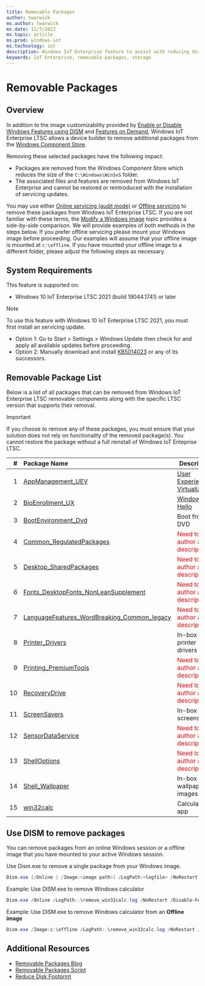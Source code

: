 ```yaml
---
title: Removable Packages
author: twarwick
ms.author: twarwick
ms.date: 12/7/2022
ms.topic: article
ms.prod: windows-iot
ms.technology: iot
description: Windows IoT Enterprise feature to assist with reducing disk footprint
keywords: IoT Enterprise, removable packages, storage
---
```


# Removable Packages
## Overview
In addition to the image customizability provided by [Enable or Disable Windows Features using DISM](https://learn.microsoft.com/windows-hardware/manufacture/desktop/enable-or-disable-windows-features-using-dism) and [Features on Demand](https://learn.microsoft.com/windows-hardware/manufacture/desktop/features-on-demand-v2--capabilities), Windows IoT Enterprise LTSC allows a device builder to remove additional packages from the [Windows Component Store](https://learn.microsoft.com/windows-hardware/manufacture/desktop/manage-the-component-store). 

Removing these selected packages have the following impact:
- Packages are removed from the Windows Component Store which reduces the size of the `C:\Windows\WinSxS` folder.
- The associated files and features are removed from Windows IoT Enterprise and cannot be restored or reintroduced with the installation of servicing updates.

You may use either [Online servicing (audit mode)](https://learn.microsoft.com/windows-hardware/manufacture/desktop/audit-mode-overview) or [Offline servicing](https://learn.microsoft.com/windows-hardware/manufacture/desktop/mount-and-modify-a-windows-image-using-dism) to remove these packages from Windows IoT Enterprise LTSC.  If you are not familiar with these terms, the [Modify a Windows image](https://learn.microsoft.com/windows-hardware/manufacture/desktop/modify-an-image) topic provides a side-by-side comparison. We will provide examples of both methods in the steps below.  If you prefer offline servicing please mount your Windows image before proceeding. Our examples will assume that your offline image is mounted at `c:\offline`.  If you have mounted your offline image to a different folder, please adjust the following steps as necessary. 

## System Requirements
This feature is supported on:
- Windows 10 IoT Enterprise LTSC 2021 (build 19044.1741) or later


> [!Note]
>
> To use this feature with Windows 10 IoT Enterprise LTSC 2021, you must first install an servicing update.  
> - Option 1: Go to Start > Settings > Windows Update then check for and apply all available updates before proceeding.
> - Option 2: Manually download and install  [KB5014023](https://support.microsoft.com/topic/june-2-2022-kb5014023-os-builds-19042-1741-19043-1741-and-19044-1741-preview-65ac6a5d-439a-4e88-b431-a5e2d4e2516a) or any of its successors.
 
## Removable Package List

Below is a list of all packages that can be removed from Windows IoT Enterprise LTSC removable components along with the specific LTSC version that supports their removal. 
> [!Important]
>
>If you choose to remove any of these packages, you must ensure that your  solution does not rely on functionality of the removed package(s). You cannot restore the package without a full reinstall of Windows IoT Enteprise LTSC.


| #| Package Name  | Description  |
|--:|:-------------|--------------|
|  1 |[AppManagement_UEV](./Removable-Packages-Details/Removable-Package-AppManagement_UEV.md) | [User Experience Virtualization](https://learn.microsoft.com/windows/configuration/ue-v/uev-for-windows) |
|  2 |[BioEnrollment_UX](./Removable-Packages-Details/Removable-Package-BioEnrollment_UX.md) | [Windows Hello](https://learn.microsoft.com/windows-hardware/design/device-experiences/windows-hello) |
|  3 |[BootEnvironment_Dvd](./Removable-Packages-Details/Removable-Package-BootEnvironment_Dvd.md) | Boot from DVD |
|  4 |[Common_RegulatedPackages](./Removable-Packages-Details/Removable-Package-Common_RegulatedPackages.md) |  <span style="color:red"> Need to author a description. </span> |
|  5 |[Desktop_SharedPackages](./Removable-Packages-Details/Removable-Package-Desktop_SharedPackages.md) | <span style="color:red"> Need to author a description. </span>
|  6 |[Fonts_DesktopFonts_NonLeanSupplement](./Removable-Packages-Details/Removable-Package-Fonts_DesktopFonts_NonLeanSupplement.md) | <span style="color:red"> Need to author a description. </span> |
|  7 |[LanguageFeatures_WordBreaking_Common_legacy](./Removable-Packages-Details/Removable-Package-LanguageFeatures_WordBreaking_Common_Legacy.md) | <span style="color:red"> Need to author a description. </span>  |
|  8 |[Printer_Drivers](./Removable-Packages-Details/Removable-Package-Printer_Drivers.md) | In-box printer drivers  |
|  9 |[Printing_PremiumTools](./Removable-Packages-Details/Removable-Package-Printing_PremiumTools.md) | <span style="color:red"> Need to author a description. </span> |
| 10 |[RecoveryDrive](./Removable-Packages-Details/Removable-Package-RecoveryDrive.md) | <span style="color:red"> Need to author a description. </span> |
| 11 |[ScreenSavers](./Removable-Packages-Details/Removable-Package-ScreenSavers.md) | In-box screensavers  |
| 12 |[SensorDataService](./Removable-Packages-Details/Removable-Package-SensorDataService.md) | <span style="color:red"> Need to author a description. </span> |
| 13 |[ShellOptions](./Removable-Packages-Details/Removable-Package-ShellOptions.md) | <span style="color:red"> Need to author a description. </span> |
| 14 |[Shell_Wallpaper](./Removable-Packages-Details/Removable-Package-Shell_Wallpaper.md) | In-box wallpaper images | 
| 15 |[win32calc](./Removable-Packages-Details/Removable-Package-win32calc.md) | Calculator app |

## Use DISM to remove packages
You can remove packages from an online Windows session or a offline image that you have mounted to your active Windows session.  

Use Dism.exe to remove a single package from your Windows image.

```powershell
Dism.exe [/Online | /Image:<image path>] /LogPath:<logfile> /NoRestart /Disable-Feature /FeatureName:<package name> /PackageName:@Package
```

Example: Use DISM.exe to remove Windows calculator  
```powershell
Dism.exe /Online /LogPath:.\remove_win32calc.log /NoRestart /Disable-Feature /FeatureName:Microsoft-Windows-win32calc /PackageName:@Package
````

Example: Use DISM.exe to remove Windows calculator from an **Offline image**  
```powershell
Dism.exe /Image:c:\offline /LogPath:.\remove_win32calc.log /NoRestart /Disable-Feature /FeatureName:Microsoft-Windows-win32calc /PackageName:@Package
````

## Additional Resources
* [Removable Packages Blog](https://aka.ms/RemovablePackagesBlog)
* [Removable Packages Script](https://aka.ms/RemovablePackagesScript)
* [Reduce Disk Footprint](/windows/iot/iot-enterprise/optimize-your-device/reduce-disk-footprint)
